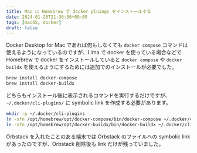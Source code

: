 ```yaml
---
title: Mac に Homebrew で docker pluings をインストールする
date: 2024-01-26T21:36:56+09:00
tags: [macOS, docker]
draft: false
---
```


Docker Desktop for Mac であれば何もしなくても `docker compose` コマンドは使えるようになっているのですが、Lima で docker を使っている場合などで Homebrew で docker をインストールしていると `docker compose` や `docker buildx` を使えるようにするためには追加でのインストールが必要でした。

```bash
brew install docker-compose
brew install docker-buildx
```

どちらもインストール後に表示されるコマンドを実行するだけですが、`~/.docker/cli-plugins/` に symbolic link を作成する必要があります。

```bash
mkdir -p ~/.docker/cli-plugins
ln -sfn /opt/homebrew/opt/docker-compose/bin/docker-compose ~/.docker/cli-plugins/docker-compose
ln -sfn /opt/homebrew/opt/docker-buildx/bin/docker-buildx ~/.docker/cli-plugins/docker-buildx
```

Orbstack を入れたことのある端末では Orbstack のファイルへの symbolic link があったのですが、Orbstack 削除後も link だけが残っていました。
